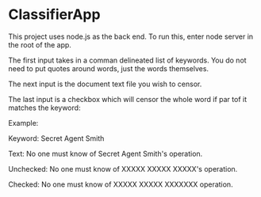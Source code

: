# ClassifierApp

This project uses node.js as the back end. To run this, enter node server in the root of the app.

The first input takes in a comman delineated list of keywords. You do not need to put quotes around words, just the words themselves.

The next input is the document text file you wish to censor.

The last input is a checkbox which will censor the whole word if par tof it matches the keyword:

Example: 

  Keyword:    Secret Agent Smith
  
  Text:       No one must know of Secret Agent Smith's operation.
  
  Unchecked:  No one must know of XXXXX XXXXX XXXXX's operation.
  
  Checked:    No one must know of XXXXX XXXXX XXXXXXX operation.
